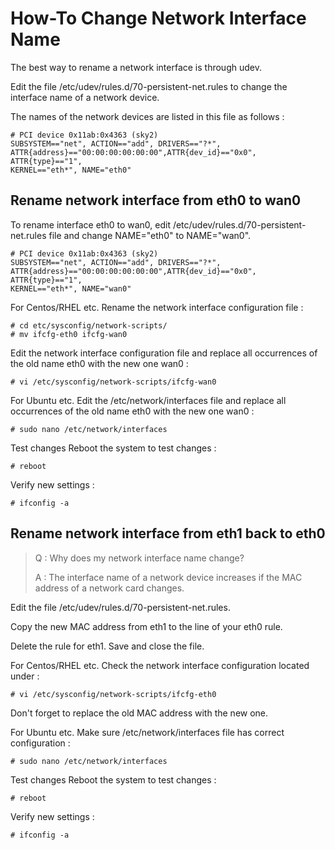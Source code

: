 # How-To Change Network Interface Name

The best way to rename a network interface is through udev.

Edit the file /etc/udev/rules.d/70-persistent-net.rules to change the interface name of a network device.

The names of the network devices are listed in this file as follows :

```text
# PCI device 0x11ab:0x4363 (sky2)
SUBSYSTEM=="net", ACTION=="add", DRIVERS=="?*",
ATTR{address}=="00:00:00:00:00:00",ATTR{dev_id}=="0x0", ATTR{type}=="1",
KERNEL=="eth*", NAME="eth0"
```

## Rename network interface from eth0 to wan0

To rename interface eth0 to wan0, edit /etc/udev/rules.d/70-persistent-net.rules file and change NAME="eth0" to NAME="wan0".

```text
# PCI device 0x11ab:0x4363 (sky2)
SUBSYSTEM=="net", ACTION=="add", DRIVERS=="?*",
ATTR{address}=="00:00:00:00:00:00",ATTR{dev_id}=="0x0", ATTR{type}=="1",
KERNEL=="eth*", NAME="wan0"
```

For Centos/RHEL etc. Rename the network interface configuration file :

```text
# cd etc/sysconfig/network-scripts/
# mv ifcfg-eth0 ifcfg-wan0
```

Edit the network interface configuration file and replace all occurrences of the old name eth0 with the new one wan0 :

```text
# vi /etc/sysconfig/network-scripts/ifcfg-wan0
```

For Ubuntu etc. Edit the /etc/network/interfaces file and replace all occurrences of the old name eth0 with the new one wan0 :

```text
# sudo nano /etc/network/interfaces
```

Test changes Reboot the system to test changes :

```text
# reboot
```

Verify new settings :

```text
# ifconfig -a
```

## Rename network interface from eth1 back to eth0

> Q : Why does my network interface name change?
>
> A : The interface name of a network device increases if the MAC address of a network card changes.

Edit the file /etc/udev/rules.d/70-persistent-net.rules.

Copy the new MAC address from eth1 to the line of your eth0 rule.

Delete the rule for eth1. Save and close the file.

For Centos/RHEL etc. Check the network interface configuration located under :

```text
# vi /etc/sysconfig/network-scripts/ifcfg-eth0
```

Don't forget to replace the old MAC address with the new one.

For Ubuntu etc. Make sure /etc/network/interfaces file has correct configuration :

```text
# sudo nano /etc/network/interfaces
```

Test changes Reboot the system to test changes :

```text
# reboot
```

Verify new settings :

```text
# ifconfig -a
```

